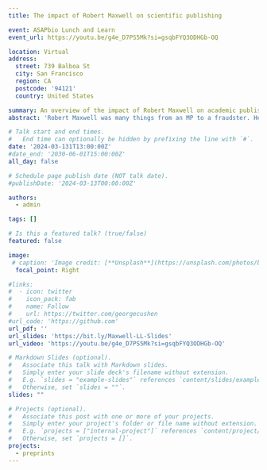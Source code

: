 ```yaml
---
title: The impact of Robert Maxwell on scientific publishing

event: ASAPbio Lunch and Learn
event_url: https://youtu.be/g4e_D7PS5Mk?si=gsqbFYQ3ODHGb-OQ

location: Virtual
address:
  street: 739 Balboa St
  city: San Francisco
  region: CA
  postcode: '94121'
  country: United States

summary: An overview of the impact of Robert Maxwell on academic publishing
abstract: 'Robert Maxwell was many things from an MP to a fraudster. He also had an outsized impact on academic publishing, effectively creating the system that we have today. In this Lunch & Learn we spend 30 mins discussing his impact and the lasting effects that we still feel today within academic publishing and research culture more broadly.'

# Talk start and end times.
#   End time can optionally be hidden by prefixing the line with `#`.
date: '2024-03-131T13:00:00Z'
#date_end: '2030-06-01T15:00:00Z'
all_day: false

# Schedule page publish date (NOT talk date).
#publishDate: '2024-03-13T00:00:00Z'

authors:
  - admin

tags: []

# Is this a featured talk? (true/false)
featured: false

image:
 # caption: 'Image credit: [**Unsplash**](https://unsplash.com/photos/bzdhc5b3Bxs)'
  focal_point: Right

#links:
#  - icon: twitter
#    icon_pack: fab
#    name: Follow
#    url: https://twitter.com/georgecushen
#url_code: 'https://github.com'
url_pdf: ''
url_slides: 'https://bit.ly/Maxwell-LL-Slides'
url_video: 'https://youtu.be/g4e_D7PS5Mk?si=gsqbFYQ3ODHGb-OQ'

# Markdown Slides (optional).
#   Associate this talk with Markdown slides.
#   Simply enter your slide deck's filename without extension.
#   E.g. `slides = "example-slides"` references `content/slides/example-slides.md`.
#   Otherwise, set `slides = ""`.
slides: ""

# Projects (optional).
#   Associate this post with one or more of your projects.
#   Simply enter your project's folder or file name without extension.
#   E.g. `projects = ["internal-project"]` references `content/project/deep-learning/index.md`.
#   Otherwise, set `projects = []`.
projects:
  - preprints
---
```



